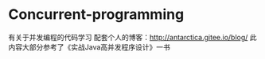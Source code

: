 # Concurrent-programming
有关于并发编程的代码学习
配套个人的博客：http://antarctica.gitee.io/blog/
此内容大部分参考了《实战Java高并发程序设计》一书
